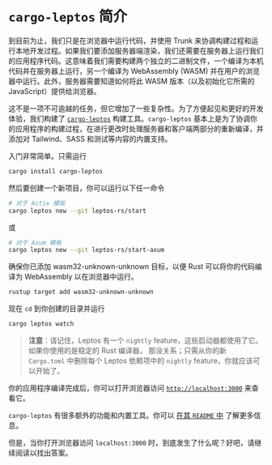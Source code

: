# `cargo-leptos` 简介

到目前为止，我们只是在浏览器中运行代码，并使用 Trunk 来协调构建过程和运行本地开发过程。如果我们要添加服务器端渲染，我们还需要在服务器上运行我们的应用程序代码。这意味着我们需要构建两个独立的二进制文件，一个编译为本机代码并在服务器上运行，另一个编译为 WebAssembly (WASM) 并在用户的浏览器中运行。此外，服务器需要知道如何将此 WASM 版本（以及初始化它所需的 JavaScript）提供给浏览器。

这不是一项不可逾越的任务，但它增加了一些复杂性。为了方便起见和更好的开发体验，我们构建了 [`cargo-leptos`](https://github.com/leptos-rs/cargo-leptos) 构建工具。`cargo-leptos` 基本上是为了协调你的应用程序的构建过程，在进行更改时处理服务器和客户端两部分的重新编译，并添加对 Tailwind、SASS 和测试等内容的内置支持。

入门非常简单。只需运行

```bash
cargo install cargo-leptos
```

然后要创建一个新项目，你可以运行以下任一命令

```bash
# 对于 Actix 模板
cargo leptos new --git leptos-rs/start
```

或

```bash
# 对于 Axum 模板
cargo leptos new --git leptos-rs/start-axum
```

确保你已添加 wasm32-unknown-unknown 目标，以便 Rust 可以将你的代码编译为 WebAssembly 以在浏览器中运行。
```bash
rustup target add wasm32-unknown-unknown
```

现在 `cd` 到你创建的目录并运行

```bash
cargo leptos watch
```

> **注意**：请记住，Leptos 有一个 `nightly` feature，这些启动器都使用了它。如果你使用的是稳定的 Rust 编译器，
> 那没关系；只需从你的新 `Cargo.toml` 中删除每个 Leptos 依赖项中的 `nightly` feature，你就应该可以开始了。

你的应用程序编译完成后，你可以打开浏览器访问 [`http://localhost:3000`](http://localhost:3000) 来查看它。

`cargo-leptos` 有很多额外的功能和内置工具。你可以 [在其 `README` 中](https://github.com/leptos-rs/cargo-leptos/blob/main/README.md) 了解更多信息。

但是，当你打开浏览器访问 `localhost:3000` 时，到底发生了什么呢？好吧，请继续阅读以找出答案。
